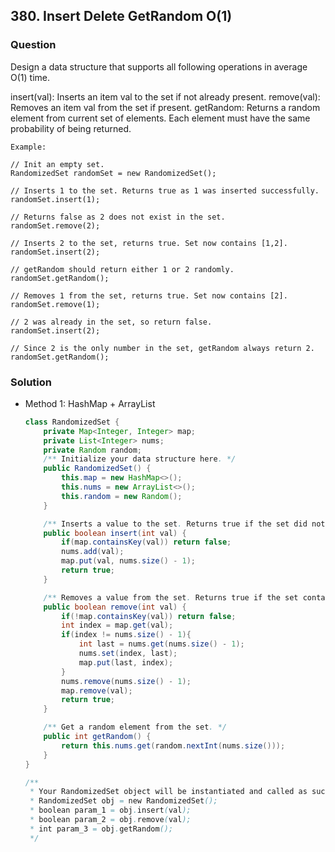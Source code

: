 ## 380. Insert Delete GetRandom O(1)

### Question
Design a data structure that supports all following operations in average O(1) time.

insert(val): Inserts an item val to the set if not already present.
remove(val): Removes an item val from the set if present.
getRandom: Returns a random element from current set of elements. Each element must have the same probability of being returned.

```
Example:

// Init an empty set.
RandomizedSet randomSet = new RandomizedSet();

// Inserts 1 to the set. Returns true as 1 was inserted successfully.
randomSet.insert(1);

// Returns false as 2 does not exist in the set.
randomSet.remove(2);

// Inserts 2 to the set, returns true. Set now contains [1,2].
randomSet.insert(2);

// getRandom should return either 1 or 2 randomly.
randomSet.getRandom();

// Removes 1 from the set, returns true. Set now contains [2].
randomSet.remove(1);

// 2 was already in the set, so return false.
randomSet.insert(2);

// Since 2 is the only number in the set, getRandom always return 2.
randomSet.getRandom();
```

### Solution
* Method 1: HashMap + ArrayList
  ```Java
  class RandomizedSet {
      private Map<Integer, Integer> map;
      private List<Integer> nums;
      private Random random;
      /** Initialize your data structure here. */
      public RandomizedSet() {
          this.map = new HashMap<>();
          this.nums = new ArrayList<>();
          this.random = new Random();
      }

      /** Inserts a value to the set. Returns true if the set did not already contain the specified element. */
      public boolean insert(int val) {
          if(map.containsKey(val)) return false;
          nums.add(val);
          map.put(val, nums.size() - 1);
          return true;
      }

      /** Removes a value from the set. Returns true if the set contained the specified element. */
      public boolean remove(int val) {
          if(!map.containsKey(val)) return false;
          int index = map.get(val);
          if(index != nums.size() - 1){
              int last = nums.get(nums.size() - 1);
              nums.set(index, last);
              map.put(last, index);
          }
          nums.remove(nums.size() - 1);
          map.remove(val);
          return true;
      }

      /** Get a random element from the set. */
      public int getRandom() {
          return this.nums.get(random.nextInt(nums.size()));
      }
  }

  /**
   * Your RandomizedSet object will be instantiated and called as such:
   * RandomizedSet obj = new RandomizedSet();
   * boolean param_1 = obj.insert(val);
   * boolean param_2 = obj.remove(val);
   * int param_3 = obj.getRandom();
   */
  ```
